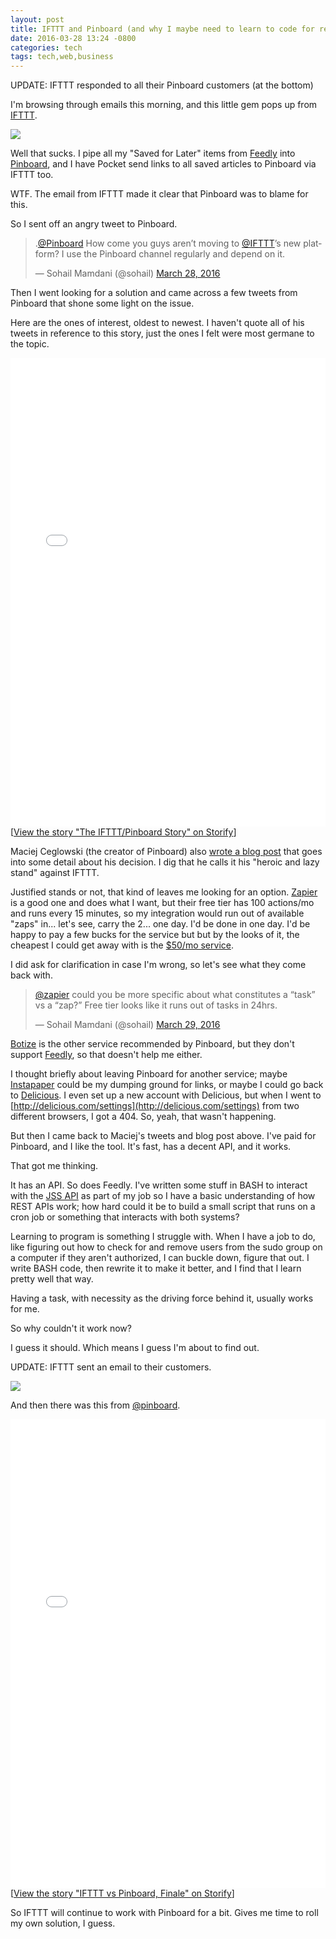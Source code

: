 ```yaml
---
layout: post
title: IFTTT and Pinboard (and why I maybe need to learn to code for reals now)
date: 2016-03-28 13:24 -0800
categories: tech
tags: tech,web,business
---
```


UPDATE: IFTTT responded to all their Pinboard customers (at the bottom)

I'm browsing through emails this morning, and this little gem pops up from [IFTTT](http://ifttt.com).

![](http://lowlyadmin.com/img/2016-03-28-ifttt-email.png)

Well that sucks. I pipe all my "Saved for Later" items from [Feedly](http://feedly.com) into [Pinboard](http://pinboard.in), and I have Pocket send links to all saved articles to Pinboard via IFTTT too. 

WTF. The email from IFTTT made it clear that Pinboard was to blame for this. 

So I sent off an angry tweet to Pinboard. 

<blockquote class="twitter-tweet" data-lang="en"><p lang="en" dir="ltr">.<a href="https://twitter.com/Pinboard">@Pinboard</a> How come you guys aren’t moving to <a href="https://twitter.com/IFTTT">@IFTTT</a>’s new platform? I use the Pinboard channel regularly and depend on it.</p>&mdash; Sohail Mamdani (@sohail) <a href="https://twitter.com/sohail/status/714540088630202368">March 28, 2016</a></blockquote> <script async src="//platform.twitter.com/widgets.js" charset="utf-8"></script>

Then I went looking for a solution and came across a few tweets from Pinboard that shone some light on the issue.

<!-- more -->

Here are the ones of interest, oldest to newest. I haven't quote all of his tweets in reference to this story, just the ones I felt were most germane to the topic.

<div class="storify"><iframe src="//storify.com/SohailMamdani/the-ifttt-pinboard-story/embed?header=false&border=false" width="100%" height="750" frameborder="no" allowtransparency="true"></iframe><script src="//storify.com/SohailMamdani/the-ifttt-pinboard-story.js?header=false&border=false"></script><noscript>[<a href="//storify.com/SohailMamdani/the-ifttt-pinboard-story" target="_blank">View the story "The IFTTT/Pinboard Story" on Storify</a>]</noscript></div>

Maciej Ceglowski (the creator of Pinboard) also [wrote a blog post](https://blog.pinboard.in/2016/03/my_heroic_and_lazy_stand_against_ifttt/) that goes into some detail about his decision. I dig that he calls it his "heroic and lazy stand" against IFTTT.

Justified stands or not, that kind of leaves me looking for an option. [Zapier](http://zapier.com) is a good one and does what I want, but their free tier has 100 actions/mo and runs every 15 minutes, so my integration would run out of available "zaps" in... let's see, carry the 2... one day. I'd be done in one day. I'd be happy to pay a few bucks for the service but but by the looks of it, the cheapest I could get away with is the [$50/mo service](https://zapier.com/app/pricing).

I did ask for clarification in case I'm wrong, so let's see what they come back with.

<blockquote class="twitter-tweet" data-lang="en"><p lang="en" dir="ltr"><a href="https://twitter.com/zapier">@zapier</a> could you be more specific about what constitutes a “task” vs a “zap?” Free tier looks like it runs out of tasks in 24hrs.</p>&mdash; Sohail Mamdani (@sohail) <a href="https://twitter.com/sohail/status/714614873267658752">March 29, 2016</a></blockquote> <script async src="//platform.twitter.com/widgets.js" charset="utf-8"></script>

[Botize](http://botize.io) is the other service recommended by Pinboard, but they don't support [Feedly](http://feedly.com), so that doesn't help me either. 

I thought briefly about leaving Pinboard for another service; maybe [Instapaper](http://instapaper.com) could be my dumping ground for links, or maybe I could go back to [Delicious](http://delicious.com). I even set up a new account with Delicious, but when I went to [http://delicious.com/settings](http://delicious.com/settings) from two different browsers, I got a 404. So, yeah, that wasn't happening.
 
But then I came back to Maciej's tweets and blog post above. I've paid for Pinboard, and I like the tool. It's fast, has a decent API, and it works. 

That got me thinking. 

It has an API. So does Feedly. I've written some stuff in BASH to interact with the [JSS API](http://jamfsoftware.com/developer-resources) as part of my job so I have a basic understanding of how REST APIs work; how hard could it be to build a small script that runs on a cron job or something that interacts with both systems? 

Learning to program is something I struggle with. When I have a job to do, like figuring out how to check for and remove users from the sudo group on a computer if they aren't authorized, I can buckle down, figure that out. I write BASH code, then rewrite it to make it better, and I find that I learn pretty well that way. 

Having a task, with necessity as the driving force behind it, usually works for me. 

So why couldn't it work now? 

I guess it should. Which means I guess I'm about to find out.


UPDATE: IFTTT sent an email to their customers.

![](http://lowlyadmin.com/img/2016-03-31-ifttt-response.png)

And then there was this from [@pinboard](http://twitter.com/pinboard).

<div class="storify"><iframe src="//storify.com/SohailMamdani/ifttt-vs-pinboard-finale/embed?border=false" width="100%" height="750" frameborder="no" allowtransparency="true"></iframe><script src="//storify.com/SohailMamdani/ifttt-vs-pinboard-finale.js?border=false"></script><noscript>[<a href="//storify.com/SohailMamdani/ifttt-vs-pinboard-finale" target="_blank">View the story "IFTTT vs Pinboard, Finale" on Storify</a>]</noscript></div>

So IFTTT will continue to work with Pinboard for a bit. Gives me time to roll my own solution, I guess.

